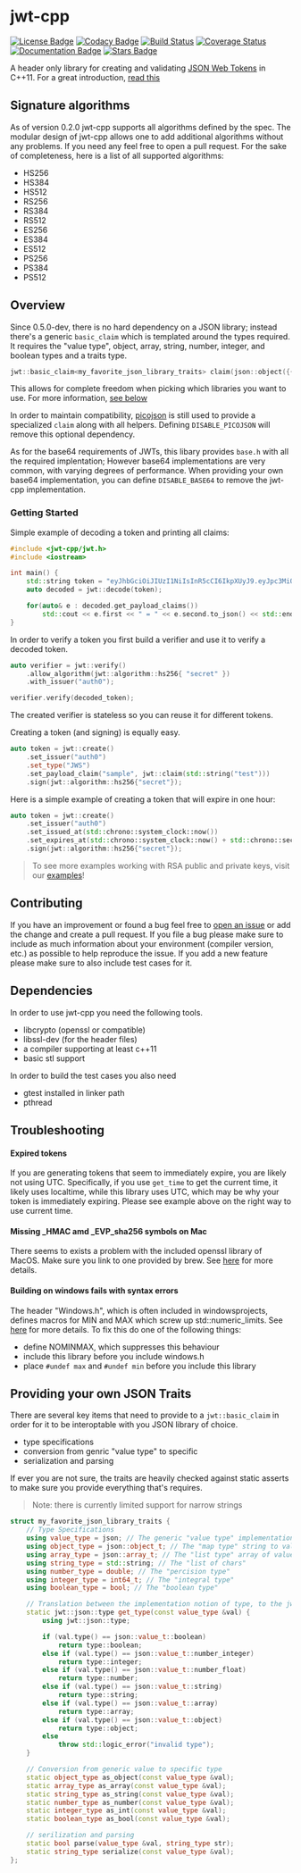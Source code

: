 # jwt-cpp

[![License Badge](https://img.shields.io/github/license/Thalhammer/jwt-cpp)](LICENSE)
[![Codacy Badge](https://api.codacy.com/project/badge/Grade/5f7055e294744901991fd0a1620b231d)](https://app.codacy.com/app/Thalhammer/jwt-cpp?utm_source=github.com&utm_medium=referral&utm_content=Thalhammer/jwt-cpp&utm_campaign=Badge_Grade_Settings)
[![Build Status](https://travis-ci.com/Thalhammer/jwt-cpp.svg?branch=master)](https://travis-ci.com/Thalhammer/jwt-cpp)
[![Coverage Status](https://coveralls.io/repos/github/Thalhammer/jwt-cpp/badge.svg?branch=master)](https://coveralls.io/github/Thalhammer/jwt-cpp?branch=master)
[![Documentation Badge](https://img.shields.io/badge/Documentation-master-blue)](https://thalhammer.github.io/jwt-cpp/)
[![Stars Badge](https://img.shields.io/github/stars/Thalhammer/jwt-cpp)](https://github.com/Thalhammer/jwt-cpp/stargazers)

A header only library for creating and validating [JSON Web Tokens](https://tools.ietf.org/html/rfc7519) in C++11. For a great introduction, [read this](https://jwt.io/introduction/)

## Signature algorithms
As of version 0.2.0 jwt-cpp supports all algorithms defined by the spec. The modular design of jwt-cpp allows one to add additional algorithms without any problems. If you need any feel free to open a pull request.
For the sake of completeness, here is a list of all supported algorithms:
* HS256
* HS384
* HS512
* RS256
* RS384
* RS512
* ES256
* ES384
* ES512
* PS256
* PS384
* PS512

## Overview
Since 0.5.0-dev, there is no hard dependency on a JSON library; instead there's a generic `basic_claim` which is templated around the types required. It requires the "value type", object, array, string, number, integer, and boolean types and a traits type.

```cpp
jwt::basic_claim<my_favorite_json_library_traits> claim(json::object({{"json", true},{"example", 0}}));
```

This allows for complete freedom when picking which libraries you want to use. For more information, [see below](#providing-your-own-json-traits-your-traits)

In order to maintain compatibility, [picojson](https://github.com/kazuho/picojson) is still used to provide a specialized `claim` along with all helpers. Defining `DISABLE_PICOJSON` will remove this optional dependency.

As for the base64 requirements of JWTs, this libary provides `base.h` with all the required implentation; However base64 implementations are very common, with varying degrees of performance. When providing your own base64 implementation, you can define `DISABLE_BASE64` to remove the jwt-cpp implementation.

### Getting Started
Simple example of decoding a token and printing all claims:
```c++
#include <jwt-cpp/jwt.h>
#include <iostream>

int main() {
	std::string token = "eyJhbGciOiJIUzI1NiIsInR5cCI6IkpXUyJ9.eyJpc3MiOiJhdXRoMCJ9.AbIJTDMFc7yUa5MhvcP03nJPyCPzZtQcGEp-zWfOkEE";
	auto decoded = jwt::decode(token);

	for(auto& e : decoded.get_payload_claims())
		std::cout << e.first << " = " << e.second.to_json() << std::endl;
}
```

In order to verify a token you first build a verifier and use it to verify a decoded token.
```c++
auto verifier = jwt::verify()
	.allow_algorithm(jwt::algorithm::hs256{ "secret" })
	.with_issuer("auth0");

verifier.verify(decoded_token);
```
The created verifier is stateless so you can reuse it for different tokens.

Creating a token (and signing) is equally easy.
```c++
auto token = jwt::create()
	.set_issuer("auth0")
	.set_type("JWS")
	.set_payload_claim("sample", jwt::claim(std::string("test")))
	.sign(jwt::algorithm::hs256{"secret"});
```

Here is a simple example of creating a token that will expire in one hour:

```c++
auto token = jwt::create()
	.set_issuer("auth0")
	.set_issued_at(std::chrono::system_clock::now())
	.set_expires_at(std::chrono::system_clock::now() + std::chrono::seconds{3600})
	.sign(jwt::algorithm::hs256{"secret"});
```

> To see more examples working with RSA public and private keys, visit our [examples](example)!

## Contributing
If you have an improvement or found a bug feel free to [open an issue](https://github.com/Thalhammer/jwt-cpp/issues/new) or add the change and create a pull request. If you file a bug please make sure to include as much information about your environment (compiler version, etc.) as possible to help reproduce the issue. If you add a new feature please make sure to also include test cases for it.

## Dependencies
In order to use jwt-cpp you need the following tools.
* libcrypto (openssl or compatible)
* libssl-dev (for the header files)
* a compiler supporting at least c++11
* basic stl support

In order to build the test cases you also need
* gtest installed in linker path
* pthread

## Troubleshooting
#### Expired tokens
If you are generating tokens that seem to immediately expire, you are likely not using UTC. Specifically,
if you use `get_time` to get the current time, it likely uses localtime, while this library uses UTC,
which may be why your token is immediately expiring. Please see example above on the right way to use current time.

#### Missing _HMAC amd _EVP_sha256 symbols on Mac
There seems to exists a problem with the included openssl library of MacOS. Make sure you link to one provided by brew.
See [here](https://github.com/Thalhammer/jwt-cpp/issues/6) for more details.

#### Building on windows fails with syntax errors
The header "Windows.h", which is often included in windowsprojects, defines macros for MIN and MAX which screw up std::numeric_limits.
See [here](https://github.com/Thalhammer/jwt-cpp/issues/5) for more details. To fix this do one of the following things:
* define NOMINMAX, which suppresses this behaviour
* include this library before you include windows.h
* place ```#undef max``` and ```#undef min``` before you include this library

## Providing your own JSON Traits

There are several key items that need to provide to a `jwt::basic_claim` in order for it to be interoptable with you JSON library of choice.
- type specifications
- conversion from genric "value type" to specific
- serialization and parsing

If ever you are not sure, the traits are heavily checked against static asserts to make sure you provide everything that's requires.

> Note: there is currently limited support for narrow strings

```cpp
struct my_favorite_json_library_traits {
	// Type Specifications
	using value_type = json; // The generic "value type" implementation, most libraries have one
	using object_type = json::object_t; // The "map type" string to value
	using array_type = json::array_t; // The "list type" array of values
	using string_type = std::string; // The "list of chars"
	using number_type = double; // The "percision type"
	using integer_type = int64_t; // The "integral type"
	using boolean_type = bool; // The "boolean type"

	// Translation between the implementation notion of type, to the jwt::json::type equivilant
	static jwt::json::type get_type(const value_type &val) {
		using jwt::json::type;

		if (val.type() == json::value_t::boolean)
			return type::boolean;
		else if (val.type() == json::value_t::number_integer)
			return type::integer;
		else if (val.type() == json::value_t::number_float)
			return type::number;
		else if (val.type() == json::value_t::string)
			return type::string;
		else if (val.type() == json::value_t::array)
			return type::array;
		else if (val.type() == json::value_t::object)
			return type::object;
		else
			throw std::logic_error("invalid type");
	}

	// Conversion from generic value to specific type
	static object_type as_object(const value_type &val);
	static array_type as_array(const value_type &val);
	static string_type as_string(const value_type &val);
	static number_type as_number(const value_type &val);
	static integer_type as_int(const value_type &val);
	static boolean_type as_bool(const value_type &val);

	// serilization and parsing
	static bool parse(value_type &val, string_type str);
	static string_type serialize(const value_type &val);
};
```
